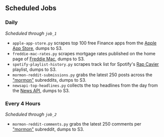 ## Scheduled Jobs

### Daily
*Scheduled through `job_1`*

- `apple-app-store.py` scrapes top 100 free Finance apps from the [Apple App Store](https://apps.apple.com/us/charts/iphone/finance-apps/6015?chart=top-free), dumps to S3.
- `freddie-mac-rates.py` scrapes mortgage rates published on the home page of [Freddie Mac](https://www.freddiemac.com/), dumps to S3.
- `spotify-playlist-history.py` scrapes track list for Spotify's [Rap Cavier](https://open.spotify.com/playlist/37i9dQZF1DX0XUsuxWHRQd?si=8f0f87a0d4e04e0f) playlist, dumps to S3.
- `mormon-reddit-submissions.py` grabs the latest 250 posts across the ["mormon"](https://www.reddit.com/r/mormon/) subreddits, dumps to S3.
- `newsapi-top-headlines.py` collects the top headlines from the day from the [News API](https://newsapi.org/), dumps to S3.

### Every 4 Hours
*Scheduled through `job_2`*

- `mormon-reddit-comments.py` grabs the latest 250 comments per ["mormon"](https://www.reddit.com/r/mormon/) subreddit, dumps to S3.
